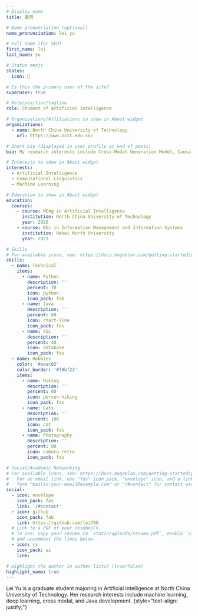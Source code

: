 ```yaml
---
# Display name
title: 雷雨

# Name pronunciation (optional)
name_pronunciation: lei yu

# Full name (for SEO)
first_name: lei
last_name: yu

# Status emoji
status:
  icon: 🙋

# Is this the primary user of the site?
superuser: true

# Role/position/tagline
role: Student of Artificial Intelligence

# Organizations/Affiliations to show in About widget
organizations:
  - name: North China University of Technology
    url: https://www.ncst.edu.cn/

# Short bio (displayed in user profile at end of posts)
bio: My research interests include Cross-Modal Generation Model, Causal Inference. 

# Interests to show in About widget
interests:
  - Artificial Intelligence
  - Computational Linguistics
  - Machine Learning

# Education to show in About widget
education:
  courses:
    - course: MEng in Artificial Intelligence
      institution: North China University of Technology
      year: 2026
    - course: BSc in Information Management and Information Systems
      institution: Hebei North University
      year: 2023

# Skills
# For available icons, see: https://docs.hugoblox.com/getting-started/page-builder/#icons
skills:
  - name: Technical
    items:
      - name: Python
        description: ''
        percent: 70
        icon: python
        icon_pack: fab
      - name: Java
        description: ''
        percent: 60
        icon: chart-line
        icon_pack: fas
      - name: SQL
        description: ''
        percent: 40
        icon: database
        icon_pack: fas
  - name: Hobbies
    color: '#eeac02'
    color_border: '#f0bf23'
    items:
      - name: Hiking
        description: ''
        percent: 60
        icon: person-hiking
        icon_pack: fas
      - name: Cats
        description: ''
        percent: 100
        icon: cat
        icon_pack: fas
      - name: Photography
        description: ''
        percent: 80
        icon: camera-retro
        icon_pack: fas

# Social/Academic Networking
# For available icons, see: https://docs.hugoblox.com/getting-started/page-builder/#icons
#   For an email link, use "fas" icon pack, "envelope" icon, and a link in the
#   form "mailto:your-email@example.com" or "/#contact" for contact widget.
social:
  - icon: envelope
    icon_pack: fas
    link: '/#contact'
  - icon: github
    icon_pack: fab
    link: https://github.com/lei798
  # Link to a PDF of your resume/CV.
  # To use: copy your resume to `static/uploads/resume.pdf`, enable `ai` icons in `params.yaml`,
  # and uncomment the lines below.
  - icon: cv
    icon_pack: ai
    link:

# Highlight the author in author lists? (true/false)
highlight_name: true
---
```


Lei Yu is a graduate student majoring in Artificial Intelligence at North China University of Technology. Her research interests include machine learning, deep learning, cross modal, and Java development.
{style="text-align: justify;"}
